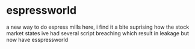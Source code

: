 # espressworld
a new way to do espress
mills here, i find it a bite suprising how the stock market states
ive had several script breaching which result in leakage 
but now have esspressworld
